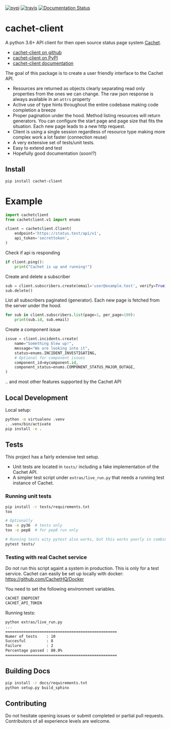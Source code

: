 [![pypi](https://badge.fury.io/py/cachet-client.svg)](https://pypi.python.org/pypi/cachet-client)
[![travis](https://api.travis-ci.org/ZettaIO/cachet-client.svg?branch=master)](https://travis-ci.org/ZettaIO/cachet-client) [![Documentation Status](https://readthedocs.org/projects/cachet-client/badge/?version=latest&nop)](https://cachet-client.readthedocs.io/en/latest/?badge=latest)

# cachet-client

A python 3.6+ API client for then open source status page system
[Cachet](https://github.com/CachetHQ/Cachet).

* [cachet-client on github](https://github.com/ZettaIO/cachet-client)
* [cachet-client on PyPI](https://pypi.org/project/cachet-client/)
* [cachet-client documentation](https://cachet-client.readthedocs.io/)

The goal of this package is to create a user friendly interface
to the Cachet API.

* Resources are returned as objects clearly separating read only
  properties from the ones we can change. The raw json response
  is always available in an `attrs` property
* Active use of type hints throughout the entire codebase
  making code completion a breeze
* Proper pagination under the hood. Method listing resources
  will return generators. You can configure the start page and
  page size that fits the situation. Each new page leads to
  a new http request.
* Client is using a single session regardless of resource type
  making more complex work a lot faster (connection reuse)
* A very extensive set of tests/unit tests.
* Easy to extend and test
* Hopefully good documentation (soon!?)

## Install

```
pip install cachet-client
```

# Example

```python
import cachetclient
from cachetclient.v1 import enums

client = cachetclient.Client(
    endpoint='https://status.test/api/v1',
    api_token='secrettoken',
)
```

Check if api is responding

```python
if client.ping():
    print("Cachet is up and running!")
```

Create and delete a subscriber

```python
sub = client.subscribers.create(email='user@example.test', verify=True)
sub.delete()
```

List all subscribers paginated (generator). Each new page is fetched
from the server under the hood.

```python
for sub in client.subscribers.list(page=1, per_page=100):
    print(sub.id, sub.email)
```

Create a component issue

```python
issue = client.incidents.create(
    name="Something blew up!",
    message="We are looking into it",
    status=enums.INCIDENT_INVESTIGATING,
    # Optional for component issues
    component_id=mycomponent.id,
    component_status=enums.COMPONENT_STATUS_MAJOR_OUTAGE,
)
```

.. and most other features supported by the Cachet API


## Local Development

Local setup:

```bash
python -m virtualenv .venv
. .venv/bin/activate
pip install -e .
```

## Tests

This project has a fairly extensive test setup.

* Unit tests are located in `tests/` including a fake
  implementation of the Cachet API.
* A simpler test script under `extras/live_run.py` that
  needs a running test instance of Cachet.

### Running unit tests

```bash
pip install -r tests/requirements.txt
tox

# Optionally
tox -e py36  # tests only
tox -e pep8  # for pep8 run only

# Running tests wity pytest also works, but this works poorly in combination with enviroment variables for the live test script (tox separates enviroments)
pytest tests/
```

### Testing with real Cachet service

Do not run this script againt a system in production.
This is only for a test service.
Cachet can easily be set up locally with docker: https://github.com/CachetHQ/Docker

You need to set the following environment variables.

```bash
CACHET_ENDPOINT
CACHET_API_TOKEN
```

Running tests:

```bash
python extras/live_run.py
...
=================================================
Numer of tests    : 10
Succesful         : 8
Failure           : 2
Percentage passed : 80.0%
=================================================
```

## Building Docs

```bash
pip install -r docs/requirements.txt
python setup.py build_sphinx
```

## Contributing

Do not hesitate opening issues or submit completed
or partial pull requests. Contributors of all
experience levels are welcome.
